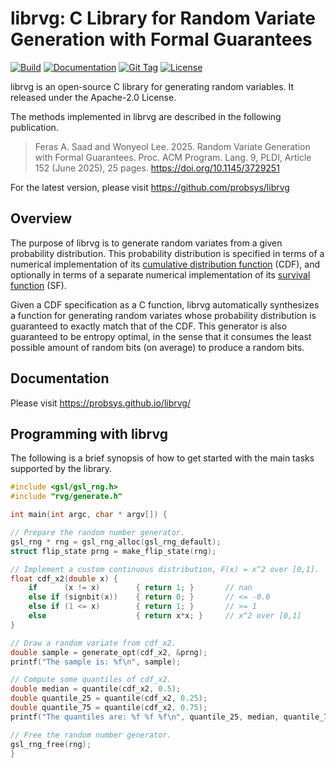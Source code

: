 librvg: C Library for Random Variate Generation with Formal Guarantees
======================================================================

[![Build](https://github.com/probsys/librvg/actions/workflows/build.yml/badge.svg)](https://github.com/probsys/librvg/actions/workflows/build.yml)
[![Documentation](https://img.shields.io/badge/docs-latest-blue.svg)](https://probsys.github.io/librvg/)
[![Git Tag](https://img.shields.io/github/v/tag/probsys/libvg)](https://github.com/probsys/libvg/tags)
[![License](https://img.shields.io/github/license/probsys/libvg?color=lightgrey)](https://github.com/probsys/libvg/blob/main/LICENSE.txt)

librvg is an open-source C library for generating random variables.
It released under the Apache-2.0 License.

The methods implemented in librvg are described in the following
publication.

  > Feras A. Saad and Wonyeol Lee. 2025.
  > Random Variate Generation with Formal Guarantees.
  > Proc. ACM Program. Lang. 9, PLDI, Article 152 (June 2025), 25 pages.
  > https://doi.org/10.1145/3729251

For the latest version, please visit https://github.com/probsys/librvg

Overview
--------

The purpose of librvg is to generate random variates from a given
probability distribution. This probability distribution is specified in
terms of a numerical implementation of its
[cumulative distribution function](https://en.wikipedia.org/wiki/Cumulative_distribution_function)
(CDF), and optionally in terms of a separate numerical implementation of its
[survival function](https://en.wikipedia.org/wiki/Survival_function) (SF).

Given a CDF specification as a C function, librvg automatically synthesizes
a function for generating random variates whose probability distribution is
guaranteed to exactly match that of the CDF. This generator is also
guaranteed to be entropy optimal, in the sense that it consumes the least
possible amount of random bits (on average) to produce a random bits.

Documentation
-------------

Please visit https://probsys.github.io/librvg/

Programming with librvg
-----------------------

The following is a brief synopsis of how to get started with the main tasks
supported by the library.

  ```c
  #include <gsl/gsl_rng.h>
  #include "rvg/generate.h"

  int main(int argc, char * argv[]) {

  // Prepare the random number generator.
  gsl_rng * rng = gsl_rng_alloc(gsl_rng_default);
  struct flip_state prng = make_flip_state(rng);

  // Implement a custom continuous distribution, F(x) = x^2 over [0,1].
  float cdf_x2(double x) {
      if      (x != x)        { return 1; }       // nan
      else if (signbit(x))    { return 0; }       // <= -0.0
      else if (1 <= x)        { return 1; }       // >= 1
      else                    { return x*x; }     // x^2 over [0,1]
  }

  // Draw a random variate from cdf_x2.
  double sample = generate_opt(cdf_x2, &prng);
  printf("The sample is: %f\n", sample);

  // Compute some quantiles of cdf_x2.
  double median = quantile(cdf_x2, 0.5);
  double quantile_25 = quantile(cdf_x2, 0.25);
  double quantile_75 = quantile(cdf_x2, 0.75);
  printf("The quantiles are: %f %f %f\n", quantile_25, median, quantile_75);

  // Free the random number generator.
  gsl_rng_free(rng);
  }
